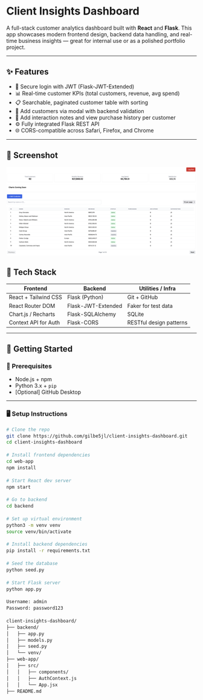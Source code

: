 # Client Insights Dashboard

A full-stack customer analytics dashboard built with **React** and **Flask**. This app showcases modern frontend design, backend data handling, and real-time business insights — great for internal use or as a polished portfolio project.

---

## ✨ Features

- 🔐 Secure login with JWT (Flask-JWT-Extended)
- 📊 Real-time customer KPIs (total customers, revenue, avg spend)
- 📋 Searchable, paginated customer table with sorting
- 📝 Add customers via modal with backend validation
- 💬 Add interaction notes and view purchase history per customer
- ⚙️ Fully integrated Flask REST API
- 🌐 CORS-compatible across Safari, Firefox, and Chrome

---

## 📸 Screenshot

![Client Insights Dashboard Preview](./assets/dashboard-preview.png)

## 🧱 Tech Stack

| Frontend               | Backend              | Utilities / Infra       |
|------------------------|----------------------|--------------------------|
| React + Tailwind CSS   | Flask (Python)       | Git + GitHub             |
| React Router DOM       | Flask-JWT-Extended   | Faker for test data      |
| Chart.js / Recharts    | Flask-SQLAlchemy     | SQLite                   |
| Context API for Auth   | Flask-CORS           | RESTful design patterns  |

---

## 🚀 Getting Started

### 🔧 Prerequisites

- Node.js + npm
- Python 3.x + `pip`
- [Optional] GitHub Desktop

---

### 🖥 Setup Instructions

```bash
# Clone the repo
git clone https://github.com/gilbe5jl/client-insights-dashboard.git
cd client-insights-dashboard

# Install frontend dependencies
cd web-app
npm install

# Start React dev server
npm start

# Go to backend
cd backend

# Set up virtual environment
python3 -m venv venv
source venv/bin/activate

# Install backend dependencies
pip install -r requirements.txt

# Seed the database
python seed.py

# Start Flask server
python app.py

Username: admin
Password: password123

client-insights-dashboard/
├── backend/
│   ├── app.py
│   ├── models.py
│   ├── seed.py
│   └── venv/
├── web-app/
│   ├── src/
│   │   ├── components/
│   │   ├── AuthContext.js
│   │   └── App.jsx
├── README.md